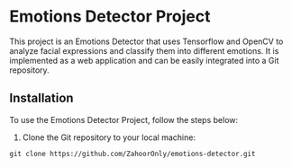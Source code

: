 # Emotions Detector Project

This project is an Emotions Detector that uses Tensorflow and OpenCV to analyze facial expressions and classify them into different emotions. It is implemented as a web application and can be easily integrated into a Git repository.

## Installation

To use the Emotions Detector Project, follow the steps below:

1. Clone the Git repository to your local machine:

```shell
git clone https://github.com/ZahoorOnly/emotions-detector.git
```
